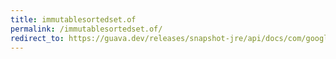 ```yaml
---
title: immutablesortedset.of
permalink: /immutablesortedset.of/
redirect_to: https://guava.dev/releases/snapshot-jre/api/docs/com/google/common/collect/ImmutableSortedSet.html#of--
---
```

